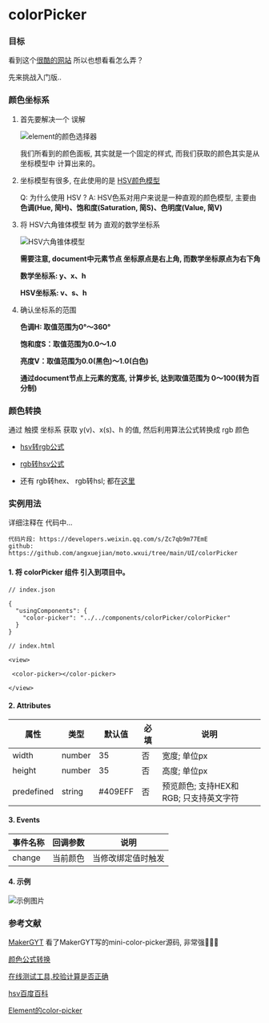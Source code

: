 # colorPicker


### 目标
看到这个[很酷的网站](https://color.hailpixel.com/)  所以也想看看怎么弄？

先来挑战入门版..

### 颜色坐标系

1. 首先要解决一个 误解

    ![element的颜色选择器](https://mmbiz.qpic.cn/mmbiz_gif/xoIzuYKVBOzLjK4NCiaq9bZVib4ibuxSjro4CrWvB0MVCVaOVnKC5dsFqb3l0tJ0EmEHXcDvbLFLJ3ycIViavKnJ7w/0?wx_fmt=gif)

    我们所看到的颜色面板, 其实就是一个固定的样式, 而我们获取的颜色其实是从 坐标模型中 计算出来的。

2. 坐标模型有很多, 在此使用的是 [HSV颜色模型](https://baike.baidu.com/item/HSV%E9%A2%9C%E8%89%B2%E6%A8%A1%E5%9E%8B/21501482)

    Q: 为什么使用 HSV ?
    A: HSV色系对用户来说是一种直观的颜色模型, 主要由 **色调(Hue, 简H)、饱和度(Saturation, 简S)、色明度(Value, 简V)**

3. 将 HSV六角锥体模型 转为 直观的数学坐标系

    ![HSV六角锥体模型](https://mmbiz.qpic.cn/mmbiz_png/xoIzuYKVBOzLjK4NCiaq9bZVib4ibuxSjroFicxf879puBBZPLkLU8whuM1LD4hZ87dVuhtiblIDGvrg5Eia17VPxciag/0?wx_fmt=png)

    **需要注意, document中元素节点 坐标原点是右上角, 而数学坐标原点为右下角**

    **数学坐标系: y、x、h**

    **HSV坐标系: v、s、h**

4. 确认坐标系的范围
    
    **色调H: 取值范围为0°～360°**

    **饱和度S：取值范围为0.0～1.0**

    **亮度V：取值范围为0.0(黑色)～1.0(白色)**
    
    **通过document节点上元素的宽高, 计算步长, 达到取值范围为 0～100(转为百分制)**

### 颜色转换

通过 触摸 坐标系 获取 y(v)、x(s)、h 的值, 然后利用算法公式转换成 rgb 颜色

- [hsv转rgb公式](https://www.rapidtables.com/convert/color/hsv-to-rgb.html)

- [rgb转hsv公式](https://www.rapidtables.com/convert/color/rgb-to-hsv.html)

- 还有 rgb转hex、 rgb转hsl; 都在[这里](https://www.rapidtables.com/convert/color/)


### 实例用法
详细注释在 代码中...

    代码片段: https://developers.weixin.qq.com/s/Zc7qb9m77EmE
    github: https://github.com/angxuejian/moto.wxui/tree/main/UI/colorPicker


#### 1. 将 colorPicker 组件 引入到项目中。

```
// index.json

{
  "usingComponents": {
    "color-picker": "../../components/colorPicker/colorPicker"
  }
}

// index.html

<view>

 <color-picker></color-picker>

</view>

```

#### 2. Attributes
属性   | 类型   | 默认值 | 必填| 说明
---    | ---   | ---    | --- | ---
width     | number| 35     | 否  | 宽度; 单位px  
height    | number | 35    | 否  | 高度; 单位px
predefined| string |#409EFF| 否  | 预览颜色; 支持HEX和RGB; 只支持英文字符

#### 3. Events
事件名称 | 回调参数 | 说明
---     | ---     | ---
change  | 当前颜色 |当修改绑定值时触发 


#### 4. 示例

![示例图片](https://mmbiz.qpic.cn/mmbiz_gif/xoIzuYKVBOzLjK4NCiaq9bZVib4ibuxSjrokQrJSKNn75Cib2Bwicw4H0hia8dMdltP4sp6UHVtncStrIW7a6BhSicvLg/0?wx_fmt=gif)


### 参考文献
[MakerGYT](https://github.com/MakerGYT/mini-color-picker) 看了MakerGYT写的mini-color-picker源码, 非常强🤙🤙🤙

[颜色公式转换](https://www.rapidtables.com/convert/color/)

[在线测试工具,校验计算是否正确](https://c.runoob.com/front-end/868)

[hsv百度百科](https://baike.baidu.com/item/HSV/547122)

[Element的color-picker](https://element.eleme.cn/#/zh-CN/component/color-picker)

